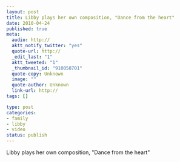 ```yaml
--- 
layout: post
title: Libby plays her own composition, "Dance from the heart"
date: 2010-04-24
published: true
meta: 
  audio: http://
  aktt_notify_twitter: "yes"
  quote-url: http://
  _edit_last: "1"
  aktt_tweeted: "1"
  _thumbnail_id: "910058701"
  quote-copy: Unknown
  image: ""
  quote-author: Unknown
  link-url: http://
tags: []

type: post
categories: 
- family
- libby
- video
status: publish
---
```

Libby plays her own composition, "Dance from the heart"


